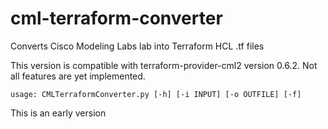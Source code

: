 # cml-terraform-converter
Converts Cisco Modeling Labs lab into Terraform HCL .tf files

This version is compatible with terraform-provider-cml2 version 0.6.2. Not all features are yet implemented.

`usage: CMLTerraformConverter.py [-h] [-i INPUT] [-o OUTFILE] [-f]`

This is an early version